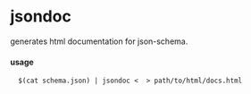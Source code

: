 jsondoc
===
generates html documentation for json-schema.

#### usage
```
  $(cat schema.json) | jsondoc <  > path/to/html/docs.html
```
